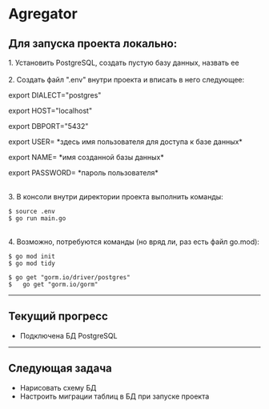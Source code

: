 # Agregator

<h2>Для запуска проекта локально:</h2>
1. Установить PostgreSQL, создать пустую базу данных, назвать ее
<br><br>
2. Cоздать файл ".env" внутри проекта и вписать в него следующее:
<br>
<p>export DIALECT="postgres"</p>
<p>export HOST="localhost"</p>
<p>export DBPORT="5432"</p>
<p>export USER= *здесь имя пользователя для доступа к базе данных*</p>
<p>export NAME= *имя созданной базы данных*</p>
<p>export PASSWORD= *пароль пользователя*</p>
<br>
3. В консоли внутри директории проекта выполнить команды:
<br>

```console
$ source .env
$ go run main.go
```
<br>
4. Возможно, потребуются команды (но вряд ли, раз есть файл go.mod):
<br>

```console
$ go mod init
$ go mod tidy
```

```console
$ go get "gorm.io/driver/postgres"
$	go get "gorm.io/gorm"
```


<hr>

<h2>Текущий прогресс</h2>
<ul>
  <li>Подключена БД PostgreSQL</li>
</ul>

<hr>

<h2>Следующая задача</h2>
<ul>
  <li>Нарисовать схему БД</li>
  <li>Настроить миграции таблиц в БД при запуске проекта</li>
</ul>

